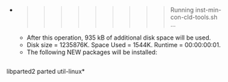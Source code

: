 * >>>>>>>>> Running inst-min-con-cld-tools.sh ...
  * After this operation, 935 kB of additional disk space will be used.
  * Disk size = 1235876K. Space Used = 1544K. Runtime = 00:00:00:01.
  * The following NEW packages will be installed:
  ```bash
libparted2 parted util-linux*
  ```
